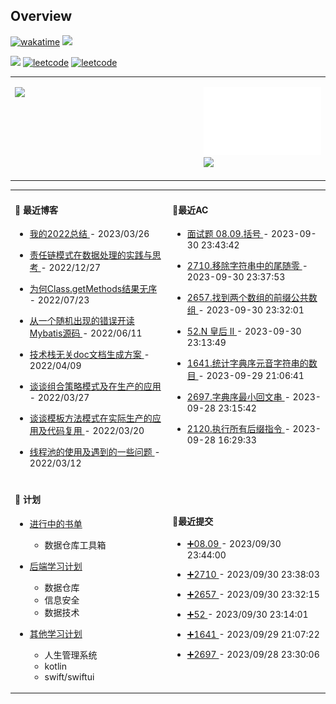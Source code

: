 
## Overview

[![wakatime](https://wakatime.com/badge/user/78591c59-95d5-4479-b2fc-988c35f31d59.svg)](https://wakatime.com/@78591c59-95d5-4479-b2fc-988c35f31d59) ![](https://gpvc.arturio.dev/0xcaffebabe)

![](https://img.shields.io/static/v1?label=LeetCode%20CN&message=0xcaffebabe&color=success) [![leetcode](https://img.shields.io/static/v1?label=Solved&message=907%20/%203485&color=success)](https://leetcode.cn/u/0xcaffebabe/) [![leetcode](https://img.shields.io/static/v1?label=Accepted&message=84.19%&color=success)](https://leetcode.cn/u/0xcaffebabe/)

<table border="0">
  <tr border="0">

  <td valign="top" width="60%">

  ![](https://github-readme-stats.vercel.app/api/wakatime?username=0xcaffebabe&layout=compact&langs_count=12&theme=dark&range=all_time)

  </td>

  <td valign="top" width="40%">

  ![](https://raw.githubusercontent.com/0xcaffebabe/github-stats/master/generated/overview.svg)
  ![](https://github-profile-summary-cards.vercel.app/api/cards/productive-time?username=0xcaffebabe&theme=github_dark&utcOffset=8)

  </td>
  </tr>

</table>

<table>

<tr>
<td valign="top" width="50%">

#### 📖 最近博客


* <a href="https://0xcaffebabe.github.io/%E4%BA%BA%E7%94%9F/2023/03/26/%E6%88%91%E7%9A%842022%E6%80%BB%E7%BB%93.html" target="_blank"> 我的2022总结 </a> - 2023/03/26 

    
* <a href="https://0xcaffebabe.github.io/%E8%AE%BE%E8%AE%A1%E6%A8%A1%E5%BC%8F/2022/12/27/%E8%B4%A3%E4%BB%BB%E9%93%BE%E6%A8%A1%E5%BC%8F%E5%9C%A8%E6%95%B0%E6%8D%AE%E5%A4%84%E7%90%86%E7%9A%84%E5%AE%9E%E8%B7%B5%E4%B8%8E%E6%80%9D%E8%80%83.html" target="_blank"> 责任链模式在数据处理的实践与思考 </a> - 2022/12/27 

    
* <a href="https://0xcaffebabe.github.io/jvm/2022/07/23/%E4%B8%BA%E4%BD%95Class.getMethods%E7%BB%93%E6%9E%9C%E6%97%A0%E5%BA%8F.html" target="_blank"> 为何Class.getMethods结果无序 </a> - 2022/07/23 

    
* <a href="https://0xcaffebabe.github.io/java/2022/06/11/%E4%BB%8E%E4%B8%80%E4%B8%AA%E9%9A%8F%E6%9C%BA%E5%87%BA%E7%8E%B0%E7%9A%84%E9%94%99%E8%AF%AF%E5%BC%80%E8%AF%BBMybatis%E6%BA%90%E7%A0%81.html" target="_blank"> 从一个随机出现的错误开读Mybatis源码 </a> - 2022/06/11 

    
* <a href="https://0xcaffebabe.github.io/%E6%97%A5%E5%B8%B8/2022/04/09/%E6%8A%80%E6%9C%AF%E6%A0%88%E6%97%A0%E5%85%B3doc%E6%96%87%E6%A1%A3%E7%94%9F%E6%88%90%E6%96%B9%E6%A1%88.html" target="_blank"> 技术栈无关doc文档生成方案 </a> - 2022/04/09 

    
* <a href="https://0xcaffebabe.github.io/%E8%AE%BE%E8%AE%A1%E6%A8%A1%E5%BC%8F/2022/03/27/%E8%B0%88%E8%B0%88%E7%BB%84%E5%90%88%E7%AD%96%E7%95%A5%E6%A8%A1%E5%BC%8F%E5%8F%8A%E5%9C%A8%E7%94%9F%E4%BA%A7%E7%9A%84%E5%BA%94%E7%94%A8.html" target="_blank"> 谈谈组合策略模式及在生产的应用 </a> - 2022/03/27 

    
* <a href="https://0xcaffebabe.github.io/%E8%AE%BE%E8%AE%A1%E6%A8%A1%E5%BC%8F/2022/03/20/%E8%B0%88%E8%B0%88%E6%A8%A1%E6%9D%BF%E6%96%B9%E6%B3%95%E6%A8%A1%E5%BC%8F%E5%9C%A8%E5%AE%9E%E9%99%85%E7%94%9F%E4%BA%A7%E7%9A%84%E5%BA%94%E7%94%A8%E5%8F%8A%E4%BB%A3%E7%A0%81%E5%A4%8D%E7%94%A8.html" target="_blank"> 谈谈模板方法模式在实际生产的应用及代码复用 </a> - 2022/03/20 

    
* <a href="https://0xcaffebabe.github.io/java/2022/03/12/%E7%BA%BF%E7%A8%8B%E6%B1%A0%E7%9A%84%E4%BD%BF%E7%94%A8%E5%8F%8A%E9%81%87%E5%88%B0%E7%9A%84%E4%B8%80%E4%BA%9B%E9%97%AE%E9%A2%98.html" target="_blank"> 线程池的使用及遇到的一些问题 </a> - 2022/03/12 

        

</td>

<td valign="top" width="50%">

#### 🔋最近AC


  * <a href="https://leetcode.cn/submissions/detail/470642357" target="_blank"> 面试题 08.09.括号 </a> - 2023-09-30 23:43:42 

    
  * <a href="https://leetcode.cn/submissions/detail/470641358" target="_blank"> 2710.移除字符串中的尾随零 </a> - 2023-09-30 23:37:53 

    
  * <a href="https://leetcode.cn/submissions/detail/470639108" target="_blank"> 2657.找到两个数组的前缀公共数组 </a> - 2023-09-30 23:32:01 

    
  * <a href="https://leetcode.cn/submissions/detail/470635501" target="_blank"> 52.N 皇后 II </a> - 2023-09-30 23:13:49 

    
  * <a href="https://leetcode.cn/submissions/detail/470458890" target="_blank"> 1641.统计字典序元音字符串的数目 </a> - 2023-09-29 21:06:41 

    
  * <a href="https://leetcode.cn/submissions/detail/470335899" target="_blank"> 2697.字典序最小回文串 </a> - 2023-09-28 23:15:42 

    
  * <a href="https://leetcode.cn/submissions/detail/470272415" target="_blank"> 2120.执行所有后缀指令 </a> - 2023-09-28 16:29:33 

    

</td>

</tr>

<tr>

<td valign="top" width="50%">

#### 📝 计划

- [进行中的书单](https://github.com/users/0xcaffebabe/projects/4)
  - 数据仓库工具箱


- [后端学习计划](https://github.com/users/0xcaffebabe/projects/1)
  - 数据仓库
  - 信息安全
  - 数据技术


- [其他学习计划](https://github.com/users/0xcaffebabe/projects/3)
  - 人生管理系统
  - kotlin
  - swift/swiftui


<td>

#### 🌴最近提交


  * <a href="https://github.com/0xcaffebabe/leetcode/commit/b16f2d7eb2fa4e0b12cc355a62ccef96dd15e8f2" target="_blank"> ➕08.09 </a> - 2023/09/30 23:44:00 

    
  * <a href="https://github.com/0xcaffebabe/leetcode/commit/072f73adb5199c587339e28f396cd3495788e70f" target="_blank"> ➕2710 </a> - 2023/09/30 23:38:03 

    
  * <a href="https://github.com/0xcaffebabe/leetcode/commit/dbb5871537e8d80e61dd323ea031f5e98004d146" target="_blank"> ➕2657 </a> - 2023/09/30 23:32:15 

    
  * <a href="https://github.com/0xcaffebabe/leetcode/commit/e2852b2ab9d9565fd4bdaf4bc03cbffd63ec117e" target="_blank"> ➕52 </a> - 2023/09/30 23:14:01 

    
  * <a href="https://github.com/0xcaffebabe/leetcode/commit/dd7c0eac02cac4a70274e3173d0588ff32d53f06" target="_blank"> ➕1641 </a> - 2023/09/29 21:07:22 

    
  * <a href="https://github.com/0xcaffebabe/leetcode/commit/5240e5cb05d7f2258ed0793db714482c9475dd2f" target="_blank"> ➕2697 </a> - 2023/09/28 23:30:06 

    

</td>

</tr>

</table>


